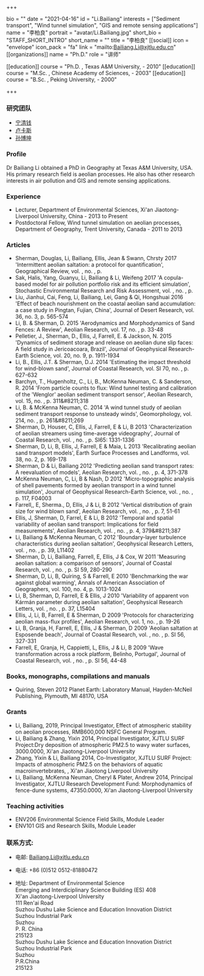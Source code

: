 +++

bio = ""
date = "2021-04-16"
id = "Li.Bailiang"
interests = ["Sediment transport", "Wind tunnel simulation", "GIS and remote sensing applications"]
name = "李柏良"
portrait = "avatar/Li.Bailiang.jpg"
short_bio = "STAFF_SHORT_INTRO"
short_name = ""
title = "李柏良"
[[social]]
    icon = "envelope"
    icon_pack = "fa"
    link = "mailto:Bailiang.Li@xjtlu.edu.cn"
[[organizations]]
    name = "Ph.D."
    role = "讲师"

[[education]]
    course = "Ph.D. , Texas A&amp;M University,  - 2010"
[[education]]
    course = "M.Sc. , Chinese Academy of Sciences,  - 2003"
[[education]]
    course = "B.Sc. , Peking University,  - 2000"

+++


<!-- Research Team Begins -->


### 研究团队


- [宁清钱](../../post/postgraduates/#Ning.Qingqian)
- [卢卡斯](../../post/postgraduates/#Meldau.Lukas.Florian)
- [孙博坤](../../post/postgraduates/#Sun.Bokun)
<!-- Research Team Ends -->


<!-- Alumni Begins -->


<!-- Alumni Ends -->


<!-- Teaching Begins -->


<!-- Teaching Ends -->



<!-- XJTLU Profile Begins -->

### Profile

Dr Bailiang Li obtained a PhD in Geography at Texas A&amp;M University, USA. His primary research field is aeolian processes. He also has other research interests in air pollution and GIS and remote sensing applications.

###  Experience

<ul> <li> Lecturer, Department of Environmental Sciences, Xi&apos;an Jiaotong-Liverpool University, China - 2013 to Present </li><li> Postdoctoral Fellow, Wind tunnel simulation on aeolian processes, Department of Geography, Trent University, Canada - 2011 to 2013 </li> </ul>

###  Articles

<ul> <li> Sherman, Douglas, Li, Bailiang, Ellis, Jean & Swann, Chrsty 2017 'Intermittent aeolian saltation: a protocol for quantification', Geographical Review, vol. , no. , p.  </li><li> Sak, Halis, Yang, Guanyu, Li, Bailiang & Li, Weifeng 2017 'A copula-based model for air pollution portfolio risk and its efficient simulation', Stochastic Environmental Research and Risk Assessment, vol. , no. , p.  </li><li> Liu, Jianhui, Cai, Feng, Li, Bailiang, Lei, Gang & Qi, Hongshuai 2016 'Effect of beach nourishment on the coastal aeolian sand accumulation: a case study in Pingtan, Fujian, China', Journal of Desert Research, vol. 36, no. 3, p. 565-574 </li><li> Li, B. & Sherman, D. 2015 'Aerodynamics and Morphodynamics of Sand Fences: A Review', Aeolian Research, vol. 17, no. , p. 33-48 </li><li> Pelletier, J., Sherman, D., Ellis, J, Farrell, E. & Jackson, N. 2015 'Dynamics of sediment storage and release on aeolian dune slip faces: A field study in Jericoacoara, Brazil', Journal of Geophysical Research-Earth Science, vol. 20, no. 9, p. 1911-1934 </li><li> Li, B., Ellis, J.T. & Sherman, D.J. 2014 'Estimating the impact threshold for wind-blown sand', Journal of Coastal Research, vol. SI 70, no. , p. 627-632 </li><li> Barchyn, T., Hugenholtz, C., Li, B., McKenna Neuman, C. & Sanderson, R. 2014 'From particle counts to flux: Wind tunnel testing and calibration of the &apos;Wenglor&apos; aeolian sediment transport sensor', Aeolian Research, vol. 15, no. , p. 311&amp;#8211;318 </li><li> Li, B. & McKenna Neuman, C. 2014 'A wind tunnel study of aeolian sediment transport response to unsteady winds', Geomorphology, vol. 214, no. , p. 261&amp;#8211;269 </li><li> Sherman, D, Houser, C, Ellis, J, Farrell, E & Li, B 2013 'Characterization of aeolian streamers using time-average videography', Journal of Coastal Research, vol. , no. , p. SI65: 1331-1336 </li><li> Sherman, D, Li, B, Ellis, J, Farrell, E & Maia, L 2013 'Recalibrating aeolian sand transport models', Earth Surface Processes and Landforms, vol. 38, no. 2, p. 169-178 </li><li> Sherman, D & Li, Bailiang 2012 'Predicting aeolian sand transport rates: A reevaluation of models', Aeolian Research, vol. , no. , p. 4, 371-378 </li><li> McKenna Neuman, C, Li, B & Nash, D 2012 'Micro-topographic analysis of shell pavements formed by aeolian transport in a wind tunnel simulation', Journal of Geophysical Research-Earth Science, vol. , no. , p. 117, F04003 </li><li> Farrell,, E, Sherma., D, Ellis, J & Li, B 2012 'Vertical distribution of grain size for wind blown sand', Aeolian Research, vol. , no. , p. 7, 51-61 </li><li> Ellis, J, Sherman, D, Farrel, E & Li, B 2012 'Temporal and spatial variability of aeolian sand transport: Implications for field measurements', Aeolian Research, vol. , no. , p. 4, 379&amp;#8211;387 </li><li> Li, Bailiang & McKenna Neuman, C 2012 'Boundary-layer turbulence characteristics during aeolian saltation', Geophysical Research Letters, vol. , no. , p. 39, L11402 </li><li> Sherman, D, Li, Bailiang, Farrell, E, Ellis, J & Cox, W 2011 'Measuring aeolian saltation: a comparison of sensors', Journal of Coastal Research, vol. , no. , p. SI 59, 280-290 </li><li> Sherman, D, Li, B, Quiring, S & Farrell, E 2010 'Benchmarking the war against global warming', Annals of American Association of Geographers, vol. 100, no. 4, p. 1013-1024 </li><li> Li, B, Sherman, D, Farrell, E & Ellis, J 2010 'Variability of apparent von K&#xe1;rm&#xe1;n parameter during aeolian saltation', Geophysical Research Letters, vol. , no. , p. 37, L15404 </li><li> Ellis, J, Li, B, Farrell, E & Sherman, D 2009 'Protocols for characterizing aeolian mass-flux profiles', Aeolian Research, vol. 1, no. , p. 19-26 </li><li> Li, B, Granja, H, Farrell, E, Ellis, J & Sherman, D 2009 'Aeolian saltation at Esposende beach', Journal of Coastal Research, vol. , no. , p. SI 56, 327-331 </li><li> Farrell, E, Granja, H, Cappietti, L, Ellis, J & Li, B 2009 'Wave transformation across a rock platform, Belinho, Portugal', Journal of Coastal Research, vol. , no. , p. SI 56, 44-48 </li> </ul>

###  Books, monographs, compilations and manuals

<ul> <li> Quiring, Steven 2012 Planet Earth: Laboratory Manual, Hayden-McNeil Publishing, Plymouth, MI 48170, USA </li> </ul>

###  Grants

<ul> <li> Li, Bailiang, 2019, Principal Investigator, Effect of atmospheric stability on aeolian processes, RMB600,000 NSFC General Program. </li><li> Li, Bailiang & Zhang, Yixin 2014, Principal Investigator, XJTLU SURF Project:Dry deposition of atmospheric PM2.5 to wavy water surfaces, 3000.0000, Xi&apos;an Jiaotong-Liverpool University </li><li> Zhang, Yixin & Li, Bailiang 2014, Co-Investigator, XJTLU SURF Project: Impacts of atmospheric PM2.5 on the behaviors of aquatic macroinvertebrates, , Xi&apos;an Jiaotong Liverpool University </li><li> Li, Bailiang, McKenna Neuman, Cheryl & Plater, Andrew 2014, Principal Investigator, XJTLU Research Development Fund: Morphodynamics of fence-dune systems, 47350.0000, Xi&apos;an Jiaotong-Liverpool University </li> </ul>

###  Teaching activities

<ul> <li> ENV206 Environmental Science Field Skills, Module Leader </li><li> ENV101 GIS and Research Skills, Module Leader </li> </ul>


### 联系方式:

 - 电邮: Bailiang.Li@xjtlu.edu.cn

 - 电话: +86 (0)512 0512-81880472

 - 地址: Department of Environmental Science<br> Emerging and Interdiciplinary Science Building (ES) 408<br> Xi'an Jiaotong-Liverpool University<br> 111 Ren'ai Road<br> Suzhou Dushu Lake Science and Education Innovation District<br> Suzhou Industrial Park<br> Suzhou<br> P. R. China<br> 215123<br> Suzhou Dushu Lake Science and Education Innovation District <br> Suzhou Industrial Park <br> Suzhou <br> P.R.China<br> 215123<br><br>


<!-- XJTLU Profile Ends -->

